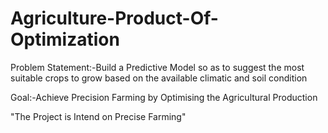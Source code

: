 # Agriculture-Product-Of-Optimization
Problem Statement:-Build a Predictive Model so as to suggest the most suitable crops to grow based on the available climatic and soil condition


Goal:-Achieve Precision Farming by Optimising the Agricultural Production


"The Project is Intend on Precise Farming"

